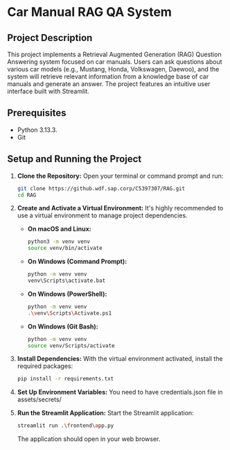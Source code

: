 # Car Manual RAG QA System

## Project Description

This project implements a Retrieval Augmented Generation (RAG) Question Answering system focused on car manuals. Users can ask questions about various car models (e.g., Mustang, Honda, Volkswagen, Daewoo), and the system will retrieve relevant information from a knowledge base of car manuals and generate an answer. The project features an intuitive user interface built with Streamlit.

## Prerequisites

*   Python 3.13.3.
*   Git

## Setup and Running the Project

1.  **Clone the Repository:**
    Open your terminal or command prompt and run:
    ```bash
    git clone https://github.wdf.sap.corp/C5397307/RAG.git
    cd RAG
    ```

2.  **Create and Activate a Virtual Environment:**
    It's highly recommended to use a virtual environment to manage project dependencies.

    *   **On macOS and Linux:**
        ```bash
        python3 -m venv venv
        source venv/bin/activate
        ```
    *   **On Windows (Command Prompt):**
        ```bash
        python -m venv venv
        venv\Scripts\activate.bat
        ```
    *   **On Windows (PowerShell):**
        ```bash
        python -m venv venv
        .\venv\Scripts\Activate.ps1
        ```
    *   **On Windows (Git Bash):**
        ```bash
        python -m venv venv
        source venv/Scripts/activate
        ```

3.  **Install Dependencies:**
    With the virtual environment activated, install the required packages:
    ```bash
    pip install -r requirements.txt
    ```

4.  **Set Up Environment Variables:**
    You need to have credentials.json file in assets/secrets/

5.  **Run the Streamlit Application:**
    Start the Streamlit application:
    ```bash
    streamlit run .\frontend\app.py
    ```

    The application should open in your web browser.
